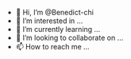 - 👋 Hi, I’m @Benedict-chi
- 👀 I’m interested in ...
- 🌱 I’m currently learning ...
- 💞️ I’m looking to collaborate on ...
- 📫 How to reach me ...

<!---
Benedict-chi/Benedict-chi is a ✨ special ✨ repository because its `README.md` (this file) appears on your GitHub profile.
You can click the Preview link to take a look at your changes.
--->
